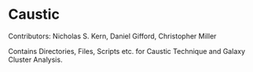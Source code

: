 Caustic
=======
Contributors: Nicholas S. Kern, Daniel Gifford, Christopher Miller

Contains Directories, Files, Scripts etc. for Caustic Technique and Galaxy Cluster Analysis.
